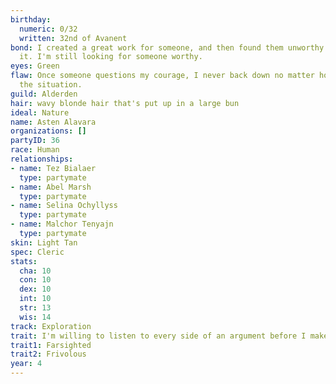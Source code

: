 ```yaml
---
birthday:
  numeric: 0/32
  written: 32nd of Avanent
bond: I created a great work for someone, and then found them unworthy to receive
  it. I'm still looking for someone worthy.
eyes: Green
flaw: Once someone questions my courage, I never back down no matter how dangerous
  the situation.
guild: Alderden
hair: wavy blonde hair that's put up in a large bun
ideal: Nature
name: Asten Alavara
organizations: []
partyID: 36
race: Human
relationships:
- name: Tez Bialaer
  type: partymate
- name: Abel Marsh
  type: partymate
- name: Selina Ochyllyss
  type: partymate
- name: Malchor Tenyajn
  type: partymate
skin: Light Tan
spec: Cleric
stats:
  cha: 10
  con: 10
  dex: 10
  int: 10
  str: 13
  wis: 14
track: Exploration
trait: I'm willing to listen to every side of an argument before I make my own judgment.
trait1: Farsighted
trait2: Frivolous
year: 4
---
```

